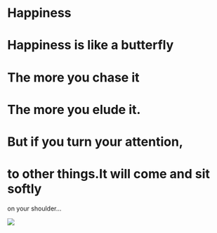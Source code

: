 # Happiness
# Happiness is like a butterfly
# The more you chase it 
# The more you elude it.
# But if you turn your attention,
# to other things.It will come and sit softly 
on your shoulder...

![](http://media.kids-myshot.nationalgeographic.com/2012/02/4f2be3195a02dP1010521_large_medium.JPG)
